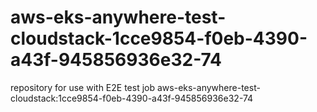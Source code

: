 # aws-eks-anywhere-test-cloudstack-1cce9854-f0eb-4390-a43f-945856936e32-74
repository for use with E2E test job aws-eks-anywhere-test-cloudstack:1cce9854-f0eb-4390-a43f-945856936e32-74
